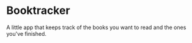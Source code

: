 # Booktracker
A little app that keeps track of the books you want to read and the ones you've finished.
